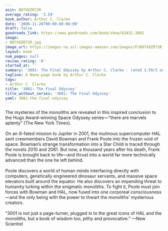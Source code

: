 ```yaml
---
asin: B07X8ZR72R
average_rating: '3.59'
book_author: Arthur C. Clarke
date: '2006-11-26T00:00:00-08:00'
draft: false
goodreads_link: https://www.goodreads.com/book/show/63432.3001
image:
- B07X8ZR72R.jpg
image_url: https://images-na.ssl-images-amazon.com/images/P/B07X8ZR72R.01._SCLZZZZZZZ.jpg
layout: book
num_pages: null
review_rating: '0'
started_at: ''
summary: '3001: The Final Odyssey by Arthur C. Clarke - rated 3.59/5 on Goodreads'
tagline: A None-page book by Arthur C. Clarke
tags:
- Arthur C. Clarke
title: '3001: The Final Odyssey'
title_without_series: '3001: The Final Odyssey'
yaml: 3001-the-final-odyssey
---
```


The mysteries of the monoliths are revealed in this inspired conclusion to the Hugo Award–winning Space Odyssey series—“there are marvels aplenty” (The New York Times).<br /> <br />On an ill-fated mission to Jupiter in 2001, the mutinous supercomputer HAL sent crewmembers David Bowman and Frank Poole into the frozen void of space. Bowman’s strange transformation into a Star Child is traced through the novels 2010 and 2061. But now, a thousand years after his death, Frank Poole is brought back to life—and thrust into a world far more technically advanced than the one he left behind.<br /> <br />Poole discovers a world of human minds interfacing directly with computers, genetically engineered dinosaur servants, and massive space elevators built around the equator. He also discovers an impending threat to humanity lurking within the enigmatic monoliths. To fight it, Poole must join forces with Bowman and HAL, now fused into one corporeal consciousness—and the only being with the power to thwart the monoliths’ mysterious creators.<br /> <br />“3001 is not just a page-turner, plugged in to the great icons of HAL and the monoliths, but a book of wisdom too, pithy and provocative.” —New Scientist